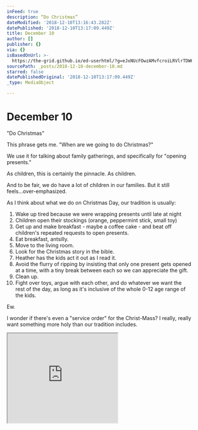 ```yaml
---
inFeed: true
description: “Do Christmas”
dateModified: '2018-12-10T13:16:43.282Z'
datePublished: '2018-12-10T13:17:09.449Z'
title: December 10
author: []
publisher: {}
via: {}
isBasedOnUrl: >-
  https://the-grid.github.io/ed-userhtml/?g=eJxNUcFOwzAMvfcroiLRVlrTDW603WESBy67ACeEUJq4W7o1qWJ3YkL8O-7WSdzi-Pk9v-fK2JOwpo7bJg_eU7yuCv5aRxXqYAdap-3oNFnvUrMQuGBsJn4iIU4qiI7rtkNRCyN3QM9H6MERbs5vardVPaSYfSw_S0bbVqT_MZvzi0mZKhMBaAxuwsxEOoAimHHMUHJDWsM9a64wiUFzmeyJBnwqCu2dA02yVRoa7w_SARXgvt5fCzQH2eHdd9v0x3p1f4KAbKU-PcqHZCLj7eWgAittvQFpHUKgDbQ-QDq7y8roNzVej9M-C5Fcc0n4ddPLO2SdJMvKqphTi6JqClYfFeIlW-37SzaxMIpUvg_Q1vFkgPcPwA6Qwsg5u53eB4vUK5Q8UxjQ0DcQ8tVyHnVjP3gkpl3djvUHzDiXdw
sourcePath: _posts/2018-12-10-december-10.md
starred: false
datePublishedOriginal: '2018-12-10T13:17:09.449Z'
_type: MediaObject

---
```

# December 10

"Do Christmas"

This phrase gets me. "When are we going to do Christmas?"

We use it for talking about family gatherings, and specifically for "opening presents."

As children, this is certainly the pinnacle. As children.

And to be fair, we do have a lot of children in our families. But it still feels...over-emphasized.

As I think about what we do on Christmas Day, our tradition is usually:

1. Wake up tired because we were wrapping presents until late at night
2. Children open their stockings (orange, peppermint stick, small toy)
3. Get up and make breakfast - maybe a coffee cake - and beat off children's repeated requests to open presents.
4. Eat breakfast, antsilly.
5. Move to the living room.
6. Look for the Christmas story in the bible.
7. Heather has the kids act it out as I read it.
8. Avoid the flurry of ripping by insisting that only one present gets opened at a time, with a tiny break between each so we can appreciate the gift.
9. Clean up.
10. Fight over toys, argue with each other, and do whatever we want the rest of the day, as long as it's inclusive of the whole 0-12 age range of the kids.

Ew.

I wonder if there's even a "service order" for the Christ-Mass? I really, really want something more holy than our tradition includes.

<iframe src="https://the-grid.github.io/ed-userhtml/?g=eJxNUcFOwzAMvfcroiLRVlrTDW603WESBy67ACeEUJq4W7o1qWJ3YkL8O-7WSdzi-Pk9v-fK2JOwpo7bJg_eU7yuCv5aRxXqYAdap-3oNFnvUrMQuGBsJn4iIU4qiI7rtkNRCyN3QM9H6MERbs5vardVPaSYfSw_S0bbVqT_MZvzi0mZKhMBaAxuwsxEOoAimHHMUHJDWsM9a64wiUFzmeyJBnwqCu2dA02yVRoa7w_SARXgvt5fCzQH2eHdd9v0x3p1f4KAbKU-PcqHZCLj7eWgAittvQFpHUKgDbQ-QDq7y8roNzVej9M-C5Fcc0n4ddPLO2SdJMvKqphTi6JqClYfFeIlW-37SzaxMIpUvg_Q1vFkgPcPwA6Qwsg5u53eB4vUK5Q8UxjQ0DcQ8tVyHnVjP3gkpl3djvUHzDiXdw" height="244" style=""></iframe>